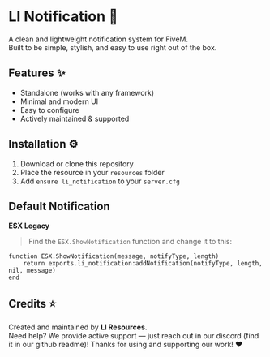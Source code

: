 # LI Notification 🔔
A clean and lightweight notification system for FiveM.  
Built to be simple, stylish, and easy to use right out of the box.  

## Features ✨
- Standalone (works with any framework)  
- Minimal and modern UI  
- Easy to configure  
- Actively maintained & supported  

## Installation ⚙️
1. Download or clone this repository  
2. Place the resource in your `resources` folder  
3. Add `ensure li_notification` to your `server.cfg`

## Default Notification
**ESX Legacy**
> Find the `ESX.ShowNotification` function and change it to this:
```
function ESX.ShowNotification(message, notifyType, length)
    return exports.li_notification:addNotification(notifyType, length, nil, message)
end
```

## Credits ⭐
Created and maintained by **LI Resources**.  
Need help? We provide active support — just reach out in our discord (find it in our github readme)!
Thanks for using and supporting our work! ❤️  
